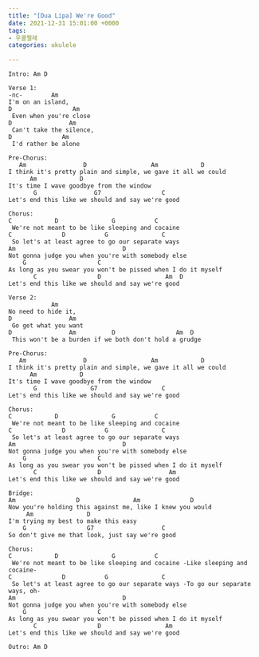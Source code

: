 ```yaml
---
title: "[Dua Lipa] We're Good"
date: 2021-12-31 15:01:00 +0000
tags:
- 우쿨렐레
categories: ukulele

---
```

    Intro: Am D
     
    Verse 1:
    -nc-        Am
    I'm on an island,
    D                 Am
     Even when you're close
    D                Am
     Can't take the silence,
    D              Am
     I'd rather be alone
     
    Pre-Chorus:
       Am                D                  Am            D
    I think it's pretty plain and simple, we gave it all we could
          Am            D
    It's time I wave goodbye from the window
           G                G7                 C
    Let's end this like we should and say we're good
     
    Chorus:
    C            D               G           C
     We're not meant to be like sleeping and cocaine
    C              D           G               C
     So let's at least agree to go our separate ways
    Am                              D
    Not gonna judge you when you're with somebody else
        G                    C
    As long as you swear you won't be pissed when I do it myself
           C                 D                  Am  D
    Let's end this like we should and say we're good
     
    Verse 2:
                Am
    No need to hide it,
    D                Am
     Go get what you want
    D                Am          D                 Am  D
     This won't be a burden if we both don't hold a grudge
     
    Pre-Chorus:
       Am                D                  Am            D
    I think it's pretty plain and simple, we gave it all we could
          Am            D
    It's time I wave goodbye from the window
           G               G7                  C
    Let's end this like we should and say we're good
     
    Chorus:
    C            D               G           C
     We're not meant to be like sleeping and cocaine
    C              D           G               C
     So let's at least agree to go our separate ways
    Am                              D
    Not gonna judge you when you're with somebody else
        G                    C
    As long as you swear you won't be pissed when I do it myself
           C                 D                   Am
    Let's end this like we should and say we're good
     
    Bridge:
    Am                 D               Am              D
    Now you're holding this against me, like I knew you would
         Am               D
    I'm trying my best to make this easy
        G                 G7                   C
    So don't give me that look, just say we're good
     
    Chorus:
    C            D               G           C
     We're not meant to be like sleeping and cocaine -Like sleeping and cocaine-
    C              D           G               C
     So let's at least agree to go our separate ways -To go our separate ways, oh-
    Am                              D
    Not gonna judge you when you're with somebody else
        G                    C
    As long as you swear you won't be pissed when I do it myself
           C                 D                  Am
    Let's end this like we should and say we're good
     
    Outro: Am D